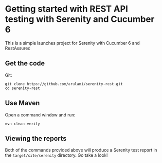 # Getting started with REST API testing with Serenity and Cucumber 6

This is a simple launches project for Serenity with Cucumber 6 and RestAssured


## Get the code

Git:

    git clone https://github.com/arulami/serenity-rest.git
    cd serenity-rest

## Use Maven

Open a command window and run:

    mvn clean verify


## Viewing the reports

Both of the commands provided above will produce a Serenity test report in the `target/site/serenity` directory. Go take a look!


